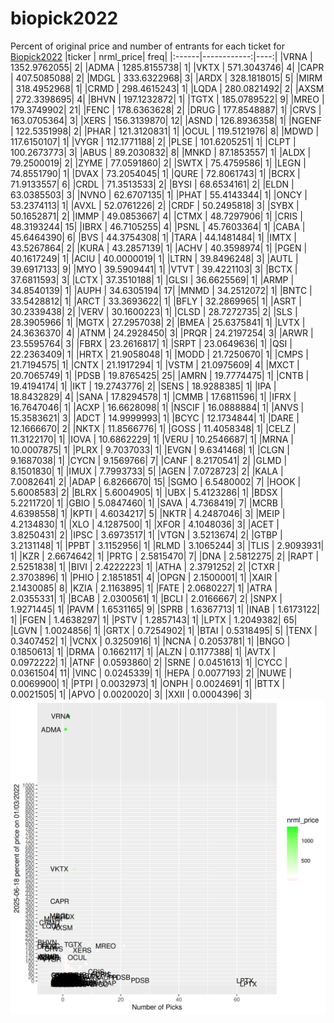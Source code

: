 # biopick2022
Percent of original price and number of entrants for each ticket for [Biopick2022](https://twitter.com/hashtag/Biopick2022)
|ticker |   nrml_price| freq|
|:------|------------:|----:|
|VRNA   | 1352.9762055|    2|
|ADMA   | 1285.8155738|    1|
|VKTX   |  571.3043746|    4|
|CAPR   |  407.5085088|    2|
|MDGL   |  333.6322968|    3|
|ARDX   |  328.1818015|    5|
|MIRM   |  318.4952968|    1|
|CRMD   |  298.4615243|    1|
|LQDA   |  280.0821492|    2|
|AXSM   |  272.3398695|    4|
|BHVN   |  197.1232872|    1|
|TGTX   |  185.0789522|    9|
|MREO   |  179.3749902|   21|
|FENC   |  178.6363628|    2|
|DRUG   |  177.8548887|    1|
|CRVS   |  163.0705364|    3|
|XERS   |  156.3139870|   12|
|ASND   |  126.8936358|    1|
|NGENF  |  122.5351998|    2|
|PHAR   |  121.3120831|    1|
|OCUL   |  119.5121976|    8|
|MDWD   |  117.6150107|    1|
|VYGR   |  112.1771188|    2|
|PLSE   |  101.6205251|    1|
|CLPT   |  100.2673773|    3|
|ABUS   |   89.2030832|    8|
|MNKD   |   87.1853557|    1|
|ALDX   |   79.2500019|    2|
|ZYME   |   77.0591860|    2|
|SWTX   |   75.4759586|    1|
|LEGN   |   74.8551790|    1|
|DVAX   |   73.2054045|    1|
|QURE   |   72.8061743|    1|
|BCRX   |   71.9133557|    6|
|CRDL   |   71.3513533|    2|
|BYSI   |   68.6534161|    2|
|ELDN   |   63.0385503|    3|
|NVNO   |   62.6707135|    1|
|PHAT   |   55.4143344|    1|
|ONCY   |   53.2374113|    1|
|AVXL   |   52.0761226|    2|
|CRDF   |   50.2495818|    3|
|SYBX   |   50.1652871|    2|
|IMMP   |   49.0853667|    4|
|CTMX   |   48.7297906|    1|
|CRIS   |   48.3193244|   15|
|IBRX   |   46.7105255|    4|
|PSNL   |   45.7603364|    1|
|CABA   |   45.6464390|    6|
|BVS    |   44.3754308|    1|
|TARA   |   44.1481484|    1|
|IMTX   |   43.5267864|    2|
|KURA   |   43.2857139|    1|
|ACHV   |   40.3598974|    1|
|PGEN   |   40.1617249|    1|
|ACIU   |   40.0000019|    1|
|LTRN   |   39.8496248|    3|
|AUTL   |   39.6917133|    9|
|MYO    |   39.5909441|    1|
|VTVT   |   39.4221103|    3|
|BCTX   |   37.6811593|    3|
|LCTX   |   37.3510188|    1|
|GLSI   |   36.6625569|    1|
|ARMP   |   34.8540139|    1|
|AUPH   |   34.6305194|   17|
|MNMD   |   34.2512072|    1|
|BNTC   |   33.5428812|    1|
|ARCT   |   33.3693622|    1|
|BFLY   |   32.2869965|    1|
|ASRT   |   30.2339438|    2|
|VERV   |   30.1600223|    1|
|CLSD   |   28.7272735|    2|
|SLS    |   28.3905966|    1|
|MGTX   |   27.2957038|    2|
|BMEA   |   25.6375841|    1|
|LVTX   |   24.3636370|    4|
|ATNM   |   24.2928450|    3|
|PRQR   |   24.2197254|    3|
|ARWR   |   23.5595764|    3|
|FBRX   |   23.2616817|    1|
|SRPT   |   23.0649636|    1|
|QSI    |   22.2363409|    1|
|HRTX   |   21.9058048|    1|
|MODD   |   21.7250670|    1|
|CMPS   |   21.7194575|    1|
|CNTX   |   21.1917294|    1|
|VSTM   |   21.0975609|    4|
|MXCT   |   20.7065749|    1|
|PDSB   |   19.8765425|   25|
|AMRN   |   19.7774475|    1|
|CNTB   |   19.4194174|    1|
|IKT    |   19.2743776|    2|
|SENS   |   18.9288385|    1|
|IPA    |   18.8432829|    4|
|SANA   |   17.8294578|    1|
|CMMB   |   17.6811596|    1|
|IFRX   |   16.7647046|    1|
|ACXP   |   16.6628098|    1|
|NSCIF  |   16.0888884|    1|
|ANVS   |   15.3583621|    3|
|ADCT   |   14.9999993|    1|
|BCYC   |   12.1734844|    1|
|DARE   |   12.1666670|    2|
|NKTX   |   11.8566776|    1|
|GOSS   |   11.4058348|    1|
|CELZ   |   11.3122170|    1|
|IOVA   |   10.6862229|    1|
|VERU   |   10.2546687|    1|
|MRNA   |   10.0007875|    1|
|PLRX   |    9.7037033|    1|
|EVGN   |    9.6341468|    1|
|CLGN   |    9.1687038|    1|
|CYCN   |    9.1569766|    7|
|CANF   |    8.2170541|    2|
|GLMD   |    8.1501830|    1|
|IMUX   |    7.7993733|    5|
|AGEN   |    7.0728723|    2|
|KALA   |    7.0082641|    2|
|ADAP   |    6.8266670|   15|
|SGMO   |    6.5480002|    7|
|HOOK   |    5.6008583|    2|
|BLRX   |    5.6004905|    1|
|UBX    |    5.4123286|    1|
|BDSX   |    5.2211720|    1|
|GBIO   |    5.0847460|    1|
|SAVA   |    4.7368419|    7|
|MCRB   |    4.6398558|    1|
|KPTI   |    4.6034217|    5|
|NKTR   |    4.2487046|    3|
|MEIP   |    4.2134830|    1|
|XLO    |    4.1287500|    1|
|XFOR   |    4.1048036|    3|
|ACET   |    3.8250431|    2|
|IPSC   |    3.6973517|    1|
|VTGN   |    3.5213674|    2|
|GTBP   |    3.2131148|    1|
|PPBT   |    3.1152956|    1|
|RLMD   |    3.1065244|    3|
|TLIS   |    2.9093931|    1|
|KZR    |    2.6674642|    1|
|PRTG   |    2.5815470|    7|
|DNA    |    2.5812275|    2|
|RAPT   |    2.5251838|    1|
|BIVI   |    2.4222223|    1|
|ATHA   |    2.3791252|    2|
|CTXR   |    2.3703896|    1|
|PHIO   |    2.1851851|    4|
|OPGN   |    2.1500001|    1|
|XAIR   |    2.1430085|    8|
|KZIA   |    2.1163895|    1|
|FATE   |    2.0680227|    1|
|ATRA   |    2.0355331|    1|
|BCAB   |    2.0300561|    1|
|BCLI   |    2.0166667|    2|
|SNPX   |    1.9271445|    1|
|PAVM   |    1.6531165|    9|
|SPRB   |    1.6367713|    1|
|INAB   |    1.6173122|    1|
|FGEN   |    1.4638297|    1|
|PSTV   |    1.2857143|    1|
|LPTX   |    1.2049382|   65|
|LGVN   |    1.0024856|    1|
|GRTX   |    0.7254902|    1|
|BTAI   |    0.5318495|    5|
|TENX   |    0.3407452|    1|
|VCNX   |    0.3250916|    1|
|NCNA   |    0.2053781|    1|
|BNGO   |    0.1850613|    1|
|DRMA   |    0.1662117|    1|
|ALZN   |    0.1177388|    1|
|AVTX   |    0.0972222|    1|
|ATNF   |    0.0593860|    2|
|SRNE   |    0.0451613|    1|
|CYCC   |    0.0361504|   11|
|VINC   |    0.0245339|    1|
|HEPA   |    0.0077193|    2|
|NUWE   |    0.0069900|    1|
|PTPI   |    0.0032973|    1|
|ONPH   |    0.0024691|    1|
|BTTX   |    0.0021505|    1|
|APVO   |    0.0020020|    3|
|XXII   |    0.0004396|    3|
![retvspicks](biopicks.png?raw=true)
